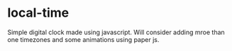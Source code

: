 # local-time
Simple digital clock made using javascript. Will consider adding mroe than one timezones and some animations using paper js.


